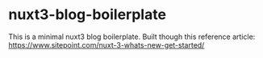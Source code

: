 # nuxt3-blog-boilerplate
This is a minimal nuxt3 blog boilerplate.
Built though this reference article: https://www.sitepoint.com/nuxt-3-whats-new-get-started/